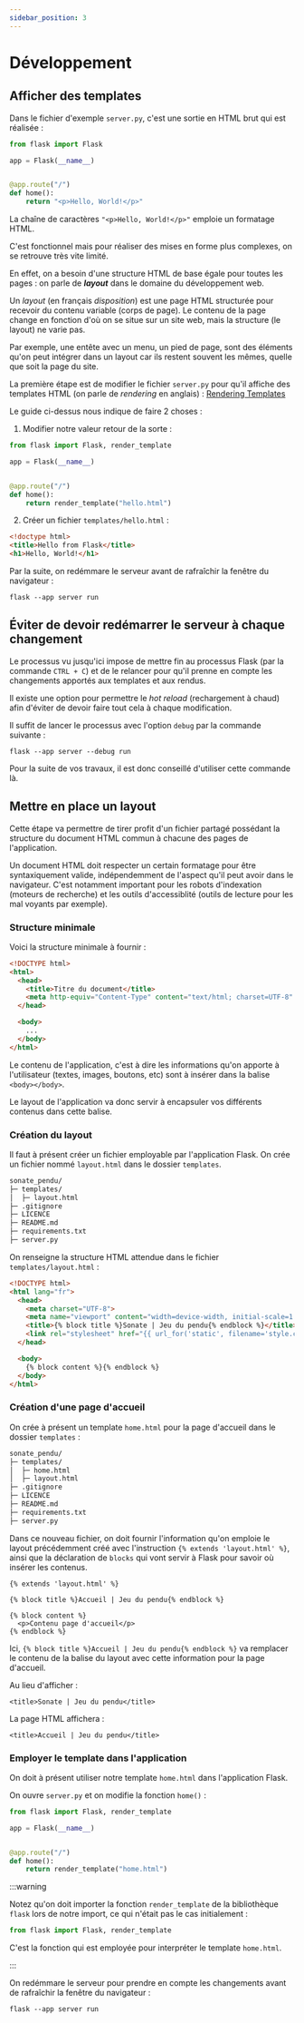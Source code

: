```yaml
---
sidebar_position: 3
---
```


# Développement

## Afficher des templates

Dans le fichier d'exemple `server.py`, c'est une sortie en HTML brut qui est réalisée :

```python
from flask import Flask

app = Flask(__name__)


@app.route("/")
def home():
    return "<p>Hello, World!</p>"
```

La chaîne de caractères `"<p>Hello, World!</p>"` emploie un formatage HTML.

C'est fonctionnel mais pour réaliser des mises en forme plus complexes, on se retrouve très vite limité.

En effet, on a besoin d'une structure HTML de base égale pour toutes les pages : on parle de ***layout*** dans le domaine du développement web.

Un *layout* (en français *disposition*) est une page HTML structurée pour recevoir du contenu variable (corps de page). Le contenu de la page change en fonction d'où on se situe sur un site web, mais la structure (le layout) ne varie pas.

Par exemple, une entête avec un menu, un pied de page, sont des éléments qu'on peut intégrer dans un layout car ils restent souvent les mêmes, quelle que soit la page du site.

La première étape est de modifier le fichier `server.py` pour qu'il affiche des templates HTML (on parle de *rendering* en anglais) : [Rendering Templates](https://flask.palletsprojects.com/en/3.0.x/quickstart/#rendering-templates)

Le guide ci-dessus nous indique de faire 2 choses :

1. Modifier notre valeur retour de la sorte : 

```python
from flask import Flask, render_template

app = Flask(__name__)


@app.route("/")
def home():
    return render_template("hello.html")
```

2. Créer un fichier `templates/hello.html` :

```html
<!doctype html>
<title>Hello from Flask</title>
<h1>Hello, World!</h1>
```

Par la suite, on redémmare le serveur avant de rafraîchir la fenêtre du navigateur : 

```shell
flask --app server run
```

## Éviter de devoir redémarrer le serveur à chaque changement

Le processus vu jusqu'ici impose de mettre fin au processus Flask (par la commande `CTRL + C`) et de le relancer pour qu'il prenne en compte les changements apportés aux templates et aux rendus.

Il existe une option pour permettre le *hot reload* (rechargement à chaud) afin d'éviter de devoir faire tout cela à chaque modification.

Il suffit de lancer le processus avec l'option `debug` par la commande suivante :

```shell
flask --app server --debug run
```

Pour la suite de vos travaux, il est donc conseillé d'utiliser cette commande là.

## Mettre en place un layout

Cette étape va permettre de tirer profit d'un fichier partagé possédant la structure du document HTML commun à chacune des pages de l'application.

Un document HTML doit respecter un certain formatage pour être syntaxiquement valide, indépendemment de l'aspect qu'il peut avoir dans le navigateur. C'est notamment important pour les robots d'indexation (moteurs de recherche) et les outils d'accessiblité (outils de lecture pour les mal voyants par exemple).


### Structure minimale

Voici la structure minimale à fournir :

```html
<!DOCTYPE html>
<html>
  <head>
    <title>Titre du document</title>
    <meta http-equiv="Content-Type" content="text/html; charset=UTF-8" />
  </head>

  <body>
    ...
  </body>
</html>
```

Le contenu de l'application, c'est à dire les informations qu'on apporte à l'utilisateur (textes, images, boutons, etc) sont à insérer dans la balise `<body></body>`.

Le layout de l'application va donc servir à encapsuler vos différents contenus dans cette balise.

### Création du layout

Il faut à présent créer un fichier employable par l'application Flask. On crée un fichier nommé `layout.html` dans le dossier `templates`.

```txt title="Aperçu de la structure du dossier du projet :"
sonate_pendu/
├─ templates/
│  ├─ layout.html
├─ .gitignore
├─ LICENCE
├─ README.md
├─ requirements.txt
├─ server.py
```

On renseigne la structure HTML attendue dans le fichier `templates/layout.html` :

```html
<!DOCTYPE html>
<html lang="fr">
  <head>
    <meta charset="UTF-8">
    <meta name="viewport" content="width=device-width, initial-scale=1.0">
    <title>{% block title %}Sonate | Jeu du pendu{% endblock %}</title>
    <link rel="stylesheet" href="{{ url_for('static', filename='style.css') }}">
  </head>

  <body>
    {% block content %}{% endblock %}
  </body>
</html>
```

### Création d'une page d'accueil

On crée à présent un template `home.html` pour la page d'accueil dans le dossier `templates` :

```txt title="Aperçu de la structure du dossier du projet :"
sonate_pendu/
├─ templates/
│  ├─ home.html
│  ├─ layout.html
├─ .gitignore
├─ LICENCE
├─ README.md
├─ requirements.txt
├─ server.py
```

Dans ce nouveau fichier, on doit fournir l'information qu'on emploie le layout précédemment créé avec l'instruction `{% extends 'layout.html' %}`, ainsi que la déclaration de `blocks` qui vont servir à Flask pour savoir où insérer les contenus.

```jinja
{% extends 'layout.html' %}

{% block title %}Accueil | Jeu du pendu{% endblock %}

{% block content %}
  <p>Contenu page d'accueil</p>
{% endblock %}
```

Ici, `{% block title %}Accueil | Jeu du pendu{% endblock %}` va remplacer le contenu de la balise du layout avec cette information pour la page d'accueil.

Au lieu d'afficher : 

`<title>Sonate | Jeu du pendu</title>` 

La page HTML affichera :

`<title>Accueil | Jeu du pendu</title>`

### Employer le template dans l'application

On doit à présent utiliser notre template `home.html` dans l'application Flask.

On ouvre `server.py` et on modifie la fonction `home()` :

```python
from flask import Flask, render_template

app = Flask(__name__)


@app.route("/")
def home():
    return render_template("home.html")
```

:::warning

Notez qu'on doit importer la fonction `render_template` de la bibliothèque `flask` lors de notre import, ce qui n'était pas le cas initialement :

```python
from flask import Flask, render_template
```

C'est la fonction qui est employée pour interpréter le template `home.html`.

:::


On redémmare le serveur pour prendre en compte les changements avant de rafraîchir la fenêtre du navigateur : 

```shell
flask --app server run
```
